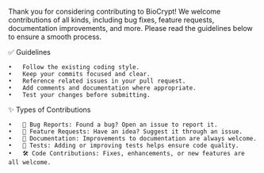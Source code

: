 Thank you for considering contributing to BioCrypt! We welcome contributions of all kinds, including bug fixes, feature requests, documentation improvements, and more. Please read the guidelines below to ensure a smooth process.


✅ Guidelines

	•	Follow the existing coding style.
	•	Keep your commits focused and clear.
	•	Reference related issues in your pull request.
	•	Add comments and documentation where appropriate.
	•	Test your changes before submitting.

 ✨ Types of Contributions
 
	•	🐛 Bug Reports: Found a bug? Open an issue to report it.
	•	🌟 Feature Requests: Have an idea? Suggest it through an issue.
	•	📝 Documentation: Improvements to documentation are always welcome.
	•	🧪 Tests: Adding or improving tests helps ensure code quality.
	•	🛠️ Code Contributions: Fixes, enhancements, or new features are all welcome.
